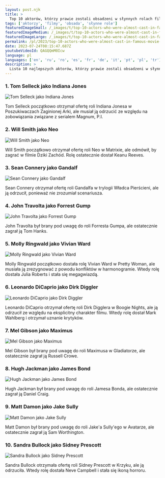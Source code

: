 ```yaml
---
layout: post.njk
title: >
  Top 10 aktorów, którzy prawie zostali obsadzeni w słynnych rolach filmowych
tags: ['aktorzy', 'filmy', 'obsada', 'słynne role']
featuredImageSmall: /_images/t/top-10-actors-who-were-almost-cast-in-famous-movie-roles-cover-pl-small.webp
featuredImageMedium: /_images/t/top-10-actors-who-were-almost-cast-in-famous-movie-roles-cover-pl-medium.webp
featuredImageLarge: /_images/t/top-10-actors-who-were-almost-cast-in-famous-movie-roles-cover-pl-large.webp
permalink: /pl/2023/top-10-actors-who-were-almost-cast-in-famous-movie-roles.html
date: 2023-07-24T08:15:47.687Z
youtubeVideoId: QAGQQmM0Icw
language: pl
languages: ['en', 'ru', 'ro', 'es', 'fr', 'de', 'it', 'pt', 'pl', 'tr']
description: >
  Lista 10 najlepszych aktorów, którzy prawie zostali obsadzeni w słynnych rolach filmowych, ale z różnych powodów nie zagrali danej postaci.
---
```


### 1. Tom Selleck jako Indiana Jones

![Tom Selleck jako Indiana Jones](/_images/0/0a5f29cb6571b19e74e1968c7ca5d01e-medium.webp)

Tom Selleck początkowo otrzymał ofertę roli Indiana Jonesa w Poszukiwaczach Zaginionej Arki, ale musiał ją odrzucić ze względu na zobowiązania związane z serialem Magnum, P.I.

### 2. Will Smith jako Neo

![Will Smith jako Neo](/_images/8/8f8a200bfc2c6956e638a983fc2b1ba6-medium.webp)

Will Smith początkowo otrzymał ofertę roli Neo w Matrixie, ale odmówił, by zagrać w filmie Dziki Zachód. Rolę ostatecznie dostał Keanu Reeves.

### 3. Sean Connery jako Gandalf

![Sean Connery jako Gandalf](/_images/b/b0c8d00da6cb3d6bea46b10c30d2e302-medium.webp)

Sean Connery otrzymał ofertę roli Gandalfa w trylogii Władca Pierścieni, ale ją odrzucił, ponieważ nie zrozumiał scenariusza.

### 4. John Travolta jako Forrest Gump

![John Travolta jako Forrest Gump](/_images/0/08c525fbe69e73567ec44b6876b16d5b-medium.webp)

John Travolta był brany pod uwagę do roli Forresta Gumpa, ale ostatecznie zagrał ją Tom Hanks.

### 5. Molly Ringwald jako Vivian Ward

![Molly Ringwald jako Vivian Ward](/_images/9/9c8316d9b1a33097bd7dab083b377299-medium.webp)

Molly Ringwald początkowo dostała rolę Vivian Ward w Pretty Woman, ale musiała ją zrezygnować z powodu konfliktów w harmonogramie. Wtedy rolę dostała Julia Roberts i stała się megagwiazdą.

### 6. Leonardo DiCaprio jako Dirk Diggler

![Leonardo DiCaprio jako Dirk Diggler](/_images/8/833bb3adabb5d99c1a86d7f0e9e0fa76-medium.webp)

Leonardo DiCaprio otrzymał ofertę roli Dirk Digglera w Boogie Nights, ale ją odrzucił ze względu na eksplicitny charakter filmu. Wtedy rolę dostał Mark Wahlberg i otrzymał uznanie krytyków.

### 7. Mel Gibson jako Maximus

![Mel Gibson jako Maximus](/_images/9/960bc6d04f88c35093a9624afc803412-medium.webp)

Mel Gibson był brany pod uwagę do roli Maximusa w Gladiatorze, ale ostatecznie zagrał ją Russell Crowe.

### 8. Hugh Jackman jako James Bond

![Hugh Jackman jako James Bond](/_images/a/af4fe51cabdd95774ca80dd59081fd7c-medium.webp)

Hugh Jackman był brany pod uwagę do roli Jamesa Bonda, ale ostatecznie zagrał ją Daniel Craig.

### 9. Matt Damon jako Jake Sully

![Matt Damon jako Jake Sully](/_images/3/3fec85754253beeecbb8f18e73b3f146-medium.webp)

Matt Damon był brany pod uwagę do roli Jake'a Sully'ego w Avatarze, ale ostatecznie zagrał ją Sam Worthington.

### 10. Sandra Bullock jako Sidney Prescott

![Sandra Bullock jako Sidney Prescott](/_images/2/22a36c4a00d13f57fc1dc2724ebb0164-medium.webp)

Sandra Bullock otrzymała ofertę roli Sidney Prescott w Krzyku, ale ją odrzuciła. Wtedy rolę dostała Neve Campbell i stała się ikoną horroru.

